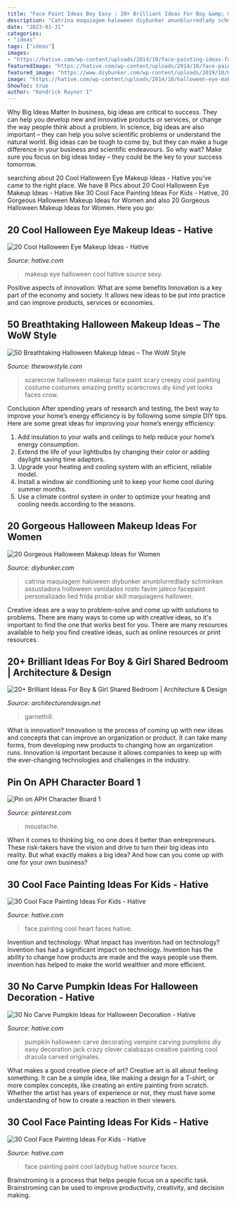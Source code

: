 ```yaml
---
title: "Face Paint Ideas Boy Easy : 20+ Brilliant Ideas For Boy &amp; Girl Shared Bedroom"
description: "Catrina maquiagem haloween diybunker anunblurredlady schminken assustadora holloween vanidades rosto favim jaleco facepaint personalizado lied frida probar skill maquiagens hallowen"
date: "2023-01-31"
categories:
- "ideas"
tags: ["ideas"]
images:
- "https://hative.com/wp-content/uploads/2014/10/face-painting-ideas-for-kids/13-red-heart-face-painting.jpg"
featuredImage: "https://hative.com/wp-content/uploads/2014/10/face-painting-ideas-for-kids/4-ladybug-face-paint.jpg"
featured_image: "https://www.diybunker.com/wp-content/uploads/2019/10/HalloweenMakeup10-e1570773138255.jpg"
image: "https://hative.com/wp-content/uploads/2014/10/halloween-eye-makeup/11-halloween-eye-makeup-ideas.jpg"
ShowToc: true
author: "Kendrick Raynor I"
---
```



Why Big Ideas Matter
In business, big ideas are critical to success. They can help you develop new and innovative products or services, or change the way people think about a problem. In science, big ideas are also important – they can help you solve scientific problems or understand the natural world.
Big ideas can be tough to come by, but they can make a huge difference in your business and scientific endeavours. So why wait? Make sure you focus on big ideas today – they could be the key to your success tomorrow.

	

		
searching about 20 Cool Halloween Eye Makeup Ideas - Hative you've came to the right place. We have 8 Pics about 20 Cool Halloween Eye Makeup Ideas - Hative like 30 Cool Face Painting Ideas For Kids - Hative, 20 Gorgeous Halloween Makeup Ideas for Women and also 20 Gorgeous Halloween Makeup Ideas for Women. Here you go:
		
    
## 20 Cool Halloween Eye Makeup Ideas - Hative

<img loading=lazy src="https://hative.com/wp-content/uploads/2014/10/halloween-eye-makeup/11-halloween-eye-makeup-ideas.jpg" onerror="this.onerror=null;this.src='https://tse2.mm.bing.net/th?id=OIP.evZy6mfi9r8wbZePOBRsSwHaLI&amp;pid=15.1';" alt="20 Cool Halloween Eye Makeup Ideas - Hative">

_Source: hative.com_

>makeup eye halloween cool hative source sexy. 

	

Positive aspects of innovation: What are some benefits
Innovation is a key part of the economy and society. It allows new ideas to be put into practice and can improve products, services or economies.

    
## 50 Breathtaking Halloween Makeup Ideas – The WoW Style

<img loading=lazy src="http://thewowstyle.com/wp-content/uploads/2016/08/scary-scarecrow-Halloween-Makeup-face-paint.jpg" onerror="this.onerror=null;this.src='https://tse2.mm.bing.net/th?id=OIP.CTRlKNDtheuQ9WBsWgjIWQHaLT&amp;pid=15.1';" alt="50 Breathtaking Halloween Makeup Ideas – The WoW Style">

_Source: thewowstyle.com_

>scarecrow halloween makeup face paint scary creepy cool painting costume costumes amazing pretty scarecrows diy kind yet looks faces crow. 

	

Conclusion
After spending years of research and testing, the best way to improve your home’s energy efficiency is by following some simple DIY tips. Here are some great ideas for improving your home’s energy efficiency: 
1. Add insulation to your walls and ceilings to help reduce your home’s energy consumption. 
2. Extend the life of your lightbulbs by changing their color or adding daylight saving time adaptors. 
3. Upgrade your heating and cooling system with an efficient, reliable model. 
4. Install a window air conditioning unit to keep your home cool during summer months. 
5. Use a climate control system in order to optimize your heating and cooling needs according to the seasons.

    
## 20 Gorgeous Halloween Makeup Ideas For Women

<img loading=lazy src="https://www.diybunker.com/wp-content/uploads/2019/10/HalloweenMakeup10-e1570773138255.jpg" onerror="this.onerror=null;this.src='https://tse2.mm.bing.net/th?id=OIP.WI_-sZ_VexbR6E7HZkJ5yQHaHa&amp;pid=15.1';" alt="20 Gorgeous Halloween Makeup Ideas for Women">

_Source: diybunker.com_

>catrina maquiagem haloween diybunker anunblurredlady schminken assustadora holloween vanidades rosto favim jaleco facepaint personalizado lied frida probar skill maquiagens hallowen. 

	

Creative ideas are a way to problem-solve and come up with solutions to problems. There are many ways to come up with creative ideas, so it's important to find the one that works best for you. There are many resources available to help you find creative ideas, such as online resources or print resources.

    
## 20+ Brilliant Ideas For Boy &amp; Girl Shared Bedroom | Architecture &amp; Design

<img loading=lazy src="https://cdn.architecturendesign.net/wp-content/uploads/2015/05/AD-Shared-Bedroom-Boy-Girl-15.jpg" onerror="this.onerror=null;this.src='https://tse4.mm.bing.net/th?id=OIP.2NOLo52XIAUXstM8faSXDwHaJQ&amp;pid=15.1';" alt="20+ Brilliant Ideas For Boy &amp; Girl Shared Bedroom | Architecture &amp; Design">

_Source: architecturendesign.net_

>garnethill. 

	

What is innovation?
Innovation is the process of coming up with new ideas and concepts that can improve an organization or product. It can take many forms, from developing new products to changing how an organization runs. Innovation is important because it allows companies to keep up with the ever-changing technologies and challenges in the industry.

    
## Pin On APH Character Board 1

<img loading=lazy src="https://i.pinimg.com/736x/7c/90/b1/7c90b16635f695d3842479be780ea425--moustaches-had-to.jpg" onerror="this.onerror=null;this.src='https://tse3.mm.bing.net/th?id=OIP.V6F9MyWKksJgUaocb8xAIwHaJ3&amp;pid=15.1';" alt="Pin on APH Character Board 1">

_Source: pinterest.com_

>moustache. 

	

When it comes to thinking big, no one does it better than entrepreneurs. These risk-takers have the vision and drive to turn their big ideas into reality. But what exactly makes a big idea? And how can you come up with one for your own business?

    
## 30 Cool Face Painting Ideas For Kids - Hative

<img loading=lazy src="https://hative.com/wp-content/uploads/2014/10/face-painting-ideas-for-kids/13-red-heart-face-painting.jpg" onerror="this.onerror=null;this.src='https://tse4.mm.bing.net/th?id=OIP.L9JcEK3YlK84zdmvxuPxEQHaLH&amp;pid=15.1';" alt="30 Cool Face Painting Ideas For Kids - Hative">

_Source: hative.com_

>face painting cool heart faces hative. 

	

Invention and technology: What impact has invention had on technology?
Invention has had a significant impact on technology. Invention has the ability to change how products are made and the ways people use them. invention has helped to make the world wealthier and more efficient.

    
## 30 No Carve Pumpkin Ideas For Halloween Decoration - Hative

<img loading=lazy src="https://hative.com/wp-content/uploads/2014/10/no-carve-pumpkin-ideas/1-vampire-pumpkin.jpg" onerror="this.onerror=null;this.src='https://tse2.mm.bing.net/th?id=OIP.MQP-hpXgINJ8JhtXTF1mdQHaHa&amp;pid=15.1';" alt="30 No Carve Pumpkin Ideas for Halloween Decoration - Hative">

_Source: hative.com_

>pumpkin halloween carve decorating vampire carving pumpkins diy easy decoration jack crazy clever calabazas creative painting cool dracula carved originales. 

	

What makes a good creative piece of art?
Creative art is all about feeling something. It can be a simple idea, like making a design for a T-shirt, or more complex concepts, like creating an entire painting from scratch. Whether the artist has years of experience or not, they must have some understanding of how to create a reaction in their viewers.

    
## 30 Cool Face Painting Ideas For Kids - Hative

<img loading=lazy src="https://hative.com/wp-content/uploads/2014/10/face-painting-ideas-for-kids/4-ladybug-face-paint.jpg" onerror="this.onerror=null;this.src='https://tse1.mm.bing.net/th?id=OIP.uS-dJt6lfT8a32vCtFnE9QHaE8&amp;pid=15.1';" alt="30 Cool Face Painting Ideas For Kids - Hative">

_Source: hative.com_

>face painting paint cool ladybug hative source faces. 

	

Brainstroming is a process that helps people focus on a specific task. Brainstroming can be used to improve productivity, creativity, and decision making.

